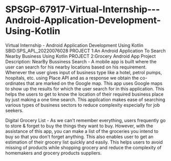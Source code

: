 # SPSGP-67917-Virtual-Internship---Android-Application-Development-Using-Kotlin
Virtual Internship - Android Application Development Using Kotlin
SBID:SPS_APL_20220076028
PROJECT 1:An Android Application To Search Nearby Business Using Kotlin 
PROJECT 2:Grocery Android App
Project Description:
NearBy Bussiness Search - A mobile app is built where the user can search for his nearby locations based on his requirement. Whenever the user gives input of business type like a hotel, petrol pumps, hospitals, etc. using Place API and as a response we obtain the co-ordinates that are marked on the Google map.
This app uses Google maps to show up the results for which the user search for in this application. This helps the users to get to know the location of their required business place by just making a one time search. This appilcation makes ease of searching various  types of business sectors to reduce complexity especially for job seekers.

Digital Grocery List - As we can't remember everything, users frequently go to store & forget to buy the things they want to buy. However, with the assistance of this app, you can make a list of the groceries you intend to buy so that you don't forget anything.
This  also enables user to get an estimation of their grocery list quickly and easily. This helps users to avoid missing of products while shopping grocery and reduce the complexity of homemakers and grocery products suppliers.
